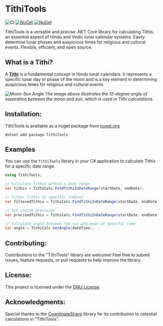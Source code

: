 # TithiTools

![CI](https://github.com/MikeDenisov/TithiTools/actions/workflows/dotnet.yml/badge.svg)
[![NuGet](https://img.shields.io/nuget/v/TithiTools?logo=nuget)](https://www.nuget.org/packages/TithiTools/) 
[![NuGet](https://img.shields.io/nuget/dt/TithiTools?logo=nuget)](https://www.nuget.org/packages/TithiTools/)

TithiTools is a versatile and precise .NET Core library for calculating Tithis, an essential aspect of Hindu and Vedic lunar calendar systems. Easily determine lunar phases and auspicious times for religious and cultural events. Flexible, efficient, and open source.

## What is a Tithi?

A [**Tithi**](https://en.wikipedia.org/wiki/Tithi) is a fundamental concept in Hindu lunar calendars. It represents a specific lunar day or phase of the moon and is a key element in determining auspicious times for religious and cultural events.

![Moon-Sun Angle](https://i.imgur.com/A9Hgu6I.jpeg)
*The image above illustrates the 12-degree angle of separation between the moon and sun, which is used in Tithi calculations.*

## Installation:

TithiTools is available as a nuget package from [nuget.org](https://www.nuget.org/packages/TithiTools)
```
dotnet add package TithiTools
```

## Examples

You can use the `TithiTools` library in your C# application to calculate Tithis for a specific date range.

```csharp
using TithiTools;

// Calculate Tithis within a date range
var tithis = TithiCalc.FindTithiInDateRange(startDate, endDate);

// Filter Tithis by specific indices
var filteredTithis = TithiCalc.FindTithiInDateRange(startDate, endDate, indexFilter: new HashSet<int> { 11, 26 });

// Set custom precision
var precisedTithis = TithiCalc.FindTithiInDateRange(startDate, endDate, precision: 0.0001d);

// Calculate angle between the sun and moon at specific time
var angle = TithiCalc.GetAngle(dateTime);
```

## Contributing:

Contributions to the "TithiTools" library are welcome! Feel free to submit issues, feature requests, or pull requests to help improve the library.

## License:

This project is licensed under the [GNU License](LICENSE).

## Acknowledgments:

Special thanks to the [CoordinateSharp](https://github.com/Tronald/CoordinateSharp) library for its contribution to celestial calculations in "TithiTools".
